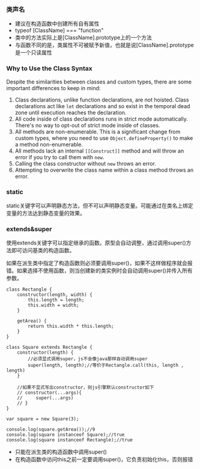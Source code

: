 ### 类声名

- 建议在构造函数中创建所有自有属性
- typeof \[ClassName] === "function"
- 类中的方法实际上是\[ClassName].prototype上的一个方法
- 与函数不同的是，类属性不可被赋予新值，也就是说\[ClassName].prototype是一个只读属性

### Why to Use the Class Syntax

Despite the similarities between classes and custom types, there are some important differences to keep in mind:

1. Class declarations, unlike function declarations, are not hoisted. Class declarations act like `let` declarations and so exist in the temporal dead zone until execution reaches the declaration.
2. All code inside of class declarations runs in strict mode automatically. There's no way to opt-out of strict mode inside of classes.
3. All methods are non-enumerable. This is a significant change from custom types, where you need to use `Object.defineProperty()` to make a method non-enumerable.
4. All methods lack an internal `[[Construct]]` method and will throw an error if you try to call them with `new`.
5. Calling the class constructor without `new` throws an error.
6. Attempting to overwrite the class name within a class method throws an error.

### static
static关键字可以声明静态方法，但不可以声明静态变量。可能通过在类名上绑定变量的方法达到静态变量的效果。

### extends&super
使用extends关键字可以指定继承的函数。原型会自动调整，通过调用super()方法即可访问基类的构造函数。

如果在派生类中指定了构造函数则必须要调用super()，如果不这样做程序就会报错。如果选择不使用函数，则当创建新的类实例时会自动调用super()并传入所有参数。

````
class Rectangle {
    constructor(length, width) {
        this.length = length;
        this.width = width;
    }

    getArea() {
        return this.width * this.length;
    }
}

class Square extends Rectangle {
    constructor(length) {
        //必须显式调用super，js不会像java那样自动调用super
        super(length, length);//等价于Rectangle.call(this, length , length)
    }

    //如果不显式写出constructor，则js引擎默认constructor如下
    // constructor(...args){
    //     super(...args)
    // }
}

var square = new Square(3);

console.log(square.getArea());//9
console.log(square instanceof Square);//true
console.log(square instanceof Rectangle);//true
````
- 只能在派生类的构造函数中调用super()
- 在构造函数中访问this之前一定要调用super()，它负责初始化this，否则报错